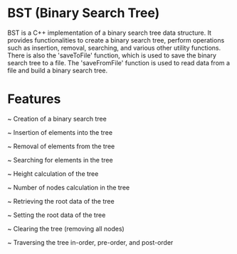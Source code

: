 # BST (Binary Search Tree)

BST is a C++ implementation of a binary search tree data structure. It provides functionalities to create a binary search tree, perform operations such as insertion, removal, searching, and various other utility functions. There is also the 'saveToFile' function, which is used to save the binary search tree to a file. The 'saveFromFile' function is used to read data from a file and build a binary search tree. 



# Features

~ Creation of a binary search tree

~ Insertion of elements into the tree

~ Removal of elements from the tree

~ Searching for elements in the tree

~ Height calculation of the tree

~ Number of nodes calculation in the tree

~ Retrieving the root data of the tree

~ Setting the root data of the tree

~ Clearing the tree (removing all nodes)

~ Traversing the tree in-order, pre-order, and post-order

